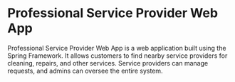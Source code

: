# Professional Service Provider Web App

Professional Service Provider Web App is a web application built using the Spring Framework. It allows customers to find nearby service providers for cleaning, repairs, and other services. Service providers can manage requests, and admins can oversee the entire system.
